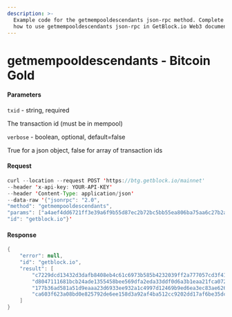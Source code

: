 ```yaml
---
description: >-
  Example code for the getmempooldescendants json-rpc method. Сomplete guide on
  how to use getmempooldescendants json-rpc in GetBlock.io Web3 documentation.
---
```


# getmempooldescendants - Bitcoin Gold

#### Parameters

`txid` - string, required

The transaction id (must be in mempool)

`verbose` - boolean, optional, default=false

True for a json object, false for array of transaction ids

#### Request

```java
curl --location --request POST 'https://btg.getblock.io/mainnet' 
--header 'x-api-key: YOUR-API-KEY' 
--header 'Content-Type: application/json' 
--data-raw '{"jsonrpc": "2.0",
"method": "getmempooldescendants",
"params": ["a4aef4dd6721ff3e39a6f9b55d87ec2b72bc5bb55ea806ba75aa6c27b2a335df", null],
"id": "getblock.io"}'
```

#### Response

```java
{
    "error": null,
    "id": "getblock.io",
    "result": [
        "c7229dcd13432d3dafb8408eb4c61c6973b585b4232039ff2a777057cd3f419f",
        "d8047111681bcb24ade1355458bee569dfa2eda33ddf0d6a3b1eaa21fca0729b",
        "177b36ad581a51d9eaaa23d6933ee932a1c4997d12469b9ed6ea3ec83ae626c8",
        "ca603f623a08bd0e825792de6ee158d3a92af4ba512cc9202dd17af6be35dcd3"
    ]
}
```
